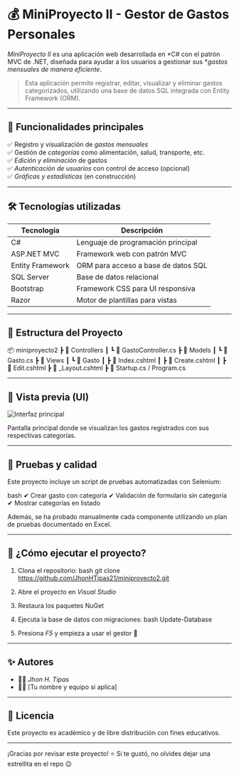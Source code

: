# 💰 MiniProyecto II - Gestor de Gastos Personales

*MiniProyecto II* es una aplicación web desarrollada en *C# con el patrón MVC de .NET, diseñada para ayudar a los usuarios a gestionar sus **gastos mensuales de manera eficiente*.

> Esta aplicación permite registrar, editar, visualizar y eliminar gastos categorizados, utilizando una base de datos SQL integrada con Entity Framework (ORM).

---

## 🧠 Funcionalidades principales

✅ Registro y visualización de *gastos mensuales*  
✅ Gestión de *categorías* como alimentación, salud, transporte, etc.  
✅ *Edición y eliminación* de gastos  
✅ *Autenticación de usuarios* con control de acceso (opcional)  
✅ *Gráficas y estadísticas* (en construcción)

---

## 🛠️ Tecnologías utilizadas

| Tecnología       | Descripción                          |
|------------------|--------------------------------------|
| C#               | Lenguaje de programación principal   |
| ASP.NET MVC      | Framework web con patrón MVC         |
| Entity Framework | ORM para acceso a base de datos SQL |
| SQL Server       | Base de datos relacional             |
| Bootstrap        | Framework CSS para UI responsiva     |
| Razor            | Motor de plantillas para vistas      |

---

## 📂 Estructura del Proyecto


📦 miniproyecto2
 ┣ 📁 Controllers
 ┃ ┗ 📄 GastoController.cs
 ┣ 📁 Models
 ┃ ┗ 📄 Gasto.cs
 ┣ 📁 Views
 ┃ ┗ 📁 Gasto
 ┃   ┣ 📄 Index.cshtml
 ┃   ┣ 📄 Create.cshtml
 ┃   ┣ 📄 Edit.cshtml
 ┣ 📄 _Layout.cshtml
 ┣ 📄 Startup.cs / Program.cs


---

## 📸 Vista previa (UI)

![Interfaz principal](../afb33c50-02c6-4301-ba0b-9e217f8855c1.png)

Pantalla principal donde se visualizan los gastos registrados con sus respectivas categorías.

---

## 🧪 Pruebas y calidad

Este proyecto incluye un script de pruebas automatizadas con Selenium:

bash
✔ Crear gasto con categoría
✔ Validación de formulario sin categoría
✔ Mostrar categorías en listado


Además, se ha probado manualmente cada componente utilizando un plan de pruebas documentado en Excel.

---

## 🚀 ¿Cómo ejecutar el proyecto?

1. Clona el repositorio:
bash
git clone https://github.com/JhonHTipas21/miniproyecto2.git

2. Abre el proyecto en *Visual Studio*
3. Restaura los paquetes NuGet
4. Ejecuta la base de datos con migraciones:
bash
Update-Database

5. Presiona *F5* y empieza a usar el gestor 💸

---

## ✨ Autores

- 👨‍💻 *Jhon H. Tipas*  
- 👨‍💻 [Tu nombre y equipo si aplica]

---

## 📄 Licencia

Este proyecto es académico y de libre distribución con fines educativos.

---

¡Gracias por revisar este proyecto! ⭐ Si te gustó, no olvides dejar una estrellita en el repo 😉
